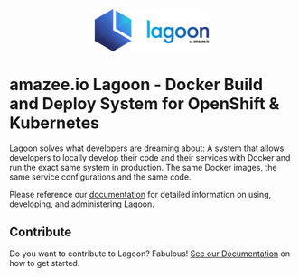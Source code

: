 <p align="center">
  <img src="https://raw.githubusercontent.com/amazeeio/lagoon/master/docs/images/lagoon-logo.png" alt="The Lagoon logo is a blue hexagon split in two pieces with an L-shaped cut" width="40%">
</p>

# amazee.io Lagoon - Docker Build and Deploy System for OpenShift & Kubernetes

Lagoon solves what developers are dreaming about: A system that allows developers to locally develop their code and their services with Docker and run the exact same system in production. The same Docker images, the same service configurations and the same code.

Please reference our [documentation](https://lagoon.readthedocs.io/) for detailed information on using, developing, and administering Lagoon.

## Contribute

Do you want to contribute to Lagoon? Fabulous! [See our Documentation](https://lagoon.readthedocs.io/en/latest/contributing/) on how to get started.

